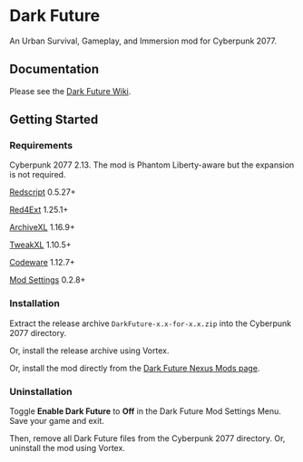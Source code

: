 # Dark Future
 An Urban Survival, Gameplay, and Immersion mod for Cyberpunk 2077.

## Documentation
Please see the [Dark Future Wiki](https://wiki.darkfuture2077.com).

## Getting Started
### Requirements
Cyberpunk 2077 2.13. The mod is Phantom Liberty-aware but the expansion is not required.

[Redscript](https://www.nexusmods.com/cyberpunk2077/mods/1511) 0.5.27+

[Red4Ext](https://www.nexusmods.com/cyberpunk2077/mods/2380) 1.25.1+

[ArchiveXL](https://www.nexusmods.com/cyberpunk2077/mods/4198) 1.16.9+

[TweakXL](https://www.nexusmods.com/cyberpunk2077/mods/4197) 1.10.5+

[Codeware](https://www.nexusmods.com/cyberpunk2077/mods/7780) 1.12.7+

[Mod Settings](https://www.nexusmods.com/cyberpunk2077/mods/4885) 0.2.8+

### Installation
Extract the release archive `DarkFuture-x.x-for-x.x.zip` into the Cyberpunk 2077 directory.

Or, install the release archive using Vortex.

Or, install the mod directly from the [Dark Future Nexus Mods page](https://www.nexusmods.com/cyberpunk2077/mods/16300).

### Uninstallation
Toggle **Enable Dark Future** to **Off** in the Dark Future Mod Settings Menu. Save your game and exit.

Then, remove all Dark Future files from the Cyberpunk 2077 directory. Or, uninstall the mod using Vortex.
